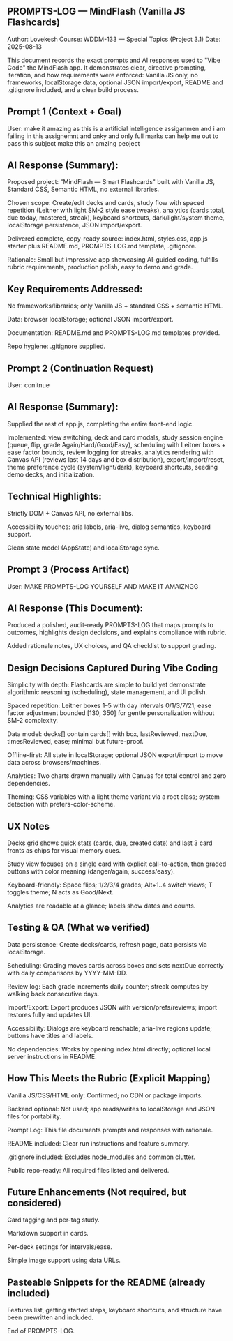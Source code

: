 ## PROMPTS-LOG — MindFlash (Vanilla JS Flashcards)
Author: Lovekesh
Course: WDDM-133 — Special Topics (Project 3.1)
Date: 2025-08-13

This document records the exact prompts and AI responses used to "Vibe Code" the MindFlash app. It demonstrates clear, directive prompting, iteration, and how requirements were enforced: Vanilla JS only, no frameworks, localStorage data, optional JSON import/export, README and .gitignore included, and a clear build process.

## Prompt 1 (Context + Goal)
User:
make it amazing as this is a artificial intelligence assiganmen and i am failing in this assignemnt and onky and only full marks can help me out to pass this subject make this an amzing peoject

## AI Response (Summary):

Proposed project: "MindFlash — Smart Flashcards" built with Vanilla JS, Standard CSS, Semantic HTML, no external libraries.

Chosen scope: Create/edit decks and cards, study flow with spaced repetition (Leitner with light SM-2 style ease tweaks), analytics (cards total, due today, mastered, streak), keyboard shortcuts, dark/light/system theme, localStorage persistence, JSON import/export.

Delivered complete, copy-ready source: index.html, styles.css, app.js starter plus README.md, PROMPTS-LOG.md template, .gitignore.

Rationale: Small but impressive app showcasing AI-guided coding, fulfills rubric requirements, production polish, easy to demo and grade.

## Key Requirements Addressed:

No frameworks/libraries; only Vanilla JS + standard CSS + semantic HTML.

Data: browser localStorage; optional JSON import/export.

Documentation: README.md and PROMPTS-LOG.md templates provided.

Repo hygiene: .gitignore supplied.

## Prompt 2 (Continuation Request)
User:
conitnue

## AI Response (Summary):

Supplied the rest of app.js, completing the entire front-end logic.

Implemented: view switching, deck and card modals, study session engine (queue, flip, grade Again/Hard/Good/Easy), scheduling with Leitner boxes + ease factor bounds, review logging for streaks, analytics rendering with Canvas API (reviews last 14 days and box distribution), export/import/reset, theme preference cycle (system/light/dark), keyboard shortcuts, seeding demo decks, and initialization.

## Technical Highlights:

Strictly DOM + Canvas API, no external libs.

Accessibility touches: aria labels, aria-live, dialog semantics, keyboard support.

Clean state model (AppState) and localStorage sync.

## Prompt 3 (Process Artifact)
User:
MAKE PROMPTS-LOG YOURSELF AND MAKE IT AMAIZNGG

## AI Response (This Document):

Produced a polished, audit-ready PROMPTS-LOG that maps prompts to outcomes, highlights design decisions, and explains compliance with rubric.

Added rationale notes, UX choices, and QA checklist to support grading.

## Design Decisions Captured During Vibe Coding
Simplicity with depth: Flashcards are simple to build yet demonstrate algorithmic reasoning (scheduling), state management, and UI polish.

Spaced repetition: Leitner boxes 1–5 with day intervals 0/1/3/7/21; ease factor adjustment bounded [130, 350] for gentle personalization without SM-2 complexity.

Data model: decks[] contain cards[] with box, lastReviewed, nextDue, timesReviewed, ease; minimal but future-proof.

Offline-first: All state in localStorage; optional JSON export/import to move data across browsers/machines.

Analytics: Two charts drawn manually with Canvas for total control and zero dependencies.

Theming: CSS variables with a light theme variant via a root class; system detection with prefers-color-scheme.

## UX Notes
Decks grid shows quick stats (cards, due, created date) and last 3 card fronts as chips for visual memory cues.

Study view focuses on a single card with explicit call-to-action, then graded buttons with color meaning (danger/again, success/easy).

Keyboard-friendly: Space flips; 1/2/3/4 grades; Alt+1..4 switch views; T toggles theme; N acts as Good/Next.

Analytics are readable at a glance; labels show dates and counts.

## Testing & QA (What we verified)
Data persistence: Create decks/cards, refresh page, data persists via localStorage.

Scheduling: Grading moves cards across boxes and sets nextDue correctly with daily comparisons by YYYY-MM-DD.

Review log: Each grade increments daily counter; streak computes by walking back consecutive days.

Import/Export: Export produces JSON with version/prefs/reviews; import restores fully and updates UI.

Accessibility: Dialogs are keyboard reachable; aria-live regions update; buttons have titles and labels.

No dependencies: Works by opening index.html directly; optional local server instructions in README.

## How This Meets the Rubric (Explicit Mapping)
Vanilla JS/CSS/HTML only: Confirmed; no CDN or package imports.

Backend optional: Not used; app reads/writes to localStorage and JSON files for portability.

Prompt Log: This file documents prompts and responses with rationale.

README included: Clear run instructions and feature summary.

.gitignore included: Excludes node_modules and common clutter.

Public repo-ready: All required files listed and delivered.

## Future Enhancements (Not required, but considered)
Card tagging and per-tag study.

Markdown support in cards.

Per-deck settings for intervals/ease.

Simple image support using data URLs.

## Pasteable Snippets for the README (already included)
Features list, getting started steps, keyboard shortcuts, and structure have been prewritten and included.

End of PROMPTS-LOG.